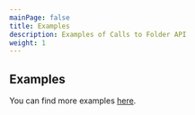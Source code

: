 ```yaml
---
mainPage: false
title: Examples
description: Examples of Calls to Folder API
weight: 1
---
```


## Examples

You can find more examples [here](/docs/general/examples.html).
